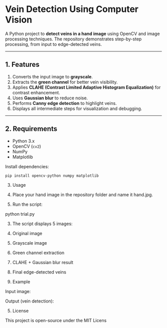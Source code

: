 # Vein Detection Using Computer Vision

A Python project to **detect veins in a hand image** using OpenCV and image processing techniques. The repository demonstrates step-by-step processing, from input to edge-detected veins.

---

## 1. Features

1. Converts the input image to **grayscale**.  
2. Extracts the **green channel** for better vein visibility.  
3. Applies **CLAHE (Contrast Limited Adaptive Histogram Equalization)** for contrast enhancement.  
4. Uses **Gaussian blur** to reduce noise.  
5. Performs **Canny edge detection** to highlight veins.  
6. Displays all intermediate steps for visualization and debugging.

---

## 2. Requirements

- Python 3.x  
- OpenCV (`cv2`)  
- NumPy  
- Matplotlib  

Install dependencies:

```bash
pip install opencv-python numpy matplotlib
```

3. Usage

1. Place your hand image in the repository folder and name it hand.jpg.

2. Run the script:

  python trial.py


3. The script displays 5 images:

1. Original image

2. Grayscale image

3. Green channel extraction

4. CLAHE + Gaussian blur result

5. Final edge-detected veins

4. Example
   

Input image:

Output (vein detection):

5. License

This project is open-source under the MIT Licens
